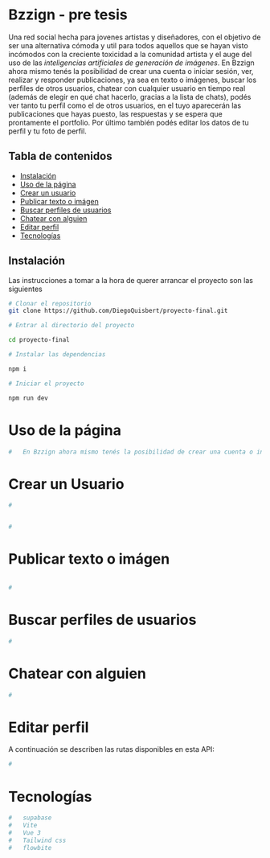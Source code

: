 # Bzzign - pre tesis

Una red social hecha para jovenes artistas y diseñadores, con el objetivo de ser una alternativa cómoda y util para todos aquellos que se hayan visto incómodos con la creciente toxicidad a la comunidad artista y el auge del uso de las *inteligencias artificiales de generación de imágenes*.
En Bzzign ahora mismo tenés la posibilidad de crear una cuenta o iniciar sesión, ver, realizar y responder publicaciones, ya sea en texto o imágenes, buscar los perfiles de otros usuarios, chatear con cualquier usuario en tiempo real (además de elegir en qué chat hacerlo, gracias a la lista de chats), podés ver tanto tu perfil como el de otros usuarios, en el tuyo aparecerán las publicaciones que hayas puesto, las respuestas y se espera que prontamente el portfolio. Por último también podés editar los datos de tu perfil y tu foto de perfil.  

## Tabla de contenidos

- [Instalación](#Instalación)
- [Uso de la página](#uso-de-la-página)
- [Crear un usuario](#Crear-un-usuario)
- [Publicar texto o imágen](#Publicar-texto-imágen)
- [Buscar perfiles de usuarios](#Buscar-Usuarios)
- [Chatear con alguien](#Chatear-con-alguien)
- [Editar perfil](#editar-perfil)
- [Tecnologías](#Tecnologías)


## Instalación

Las instrucciones a tomar a la hora de querer arrancar el proyecto son las siguientes

```bash
# Clonar el repositorio
git clone https://github.com/DiegoQuisbert/proyecto-final.git

# Entrar al directorio del proyecto

cd proyecto-final

# Instalar las dependencias

npm i

# Iniciar el proyecto

npm run dev

```
# Uso de la página

``` bash
#   En Bzzign ahora mismo tenés la posibilidad de crear una cuenta o iniciar sesión, ver, realizar, editar, borrar y responder publicaciones, ya sea en texto o imágenes, buscar los perfiles de otros usuarios, chatear con cualquier usuario en tiempo real (además de elegir en qué chat hacerlo, gracias a la lista de chats), podés ver tanto tu perfil como el de otros usuarios, en el tuyo aparecerán las publicaciones que hayas puesto, las respuestas y se espera que prontamente el portfolio. Por último también podés editar los datos de tu perfil y tu foto de perfil.  

``` 

# Crear un Usuario

``` bash
#   

``` 

``` bash

#   

```
# Publicar texto o imágen

``` bash

#   
```

# Buscar perfiles de usuarios

``` bash
#   

```

# Chatear con alguien

``` bash
#   
```

# Editar perfil
A continuación se describen las rutas disponibles en esta API:

``` bash
#      
```
# Tecnologías

``` bash
#   supabase
#   Vite
#   Vue 3
#   Tailwind css
#   flowbite
```